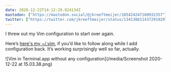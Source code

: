 ```yaml
---
date: 2020-12-22T14:12:29.824134Z
mastodon: ["https://mastodon.social/@jkreeftmeijer/105424247160932357"]
twitter: ["https://twitter.com/jkreeftmeijer/status/1341386114372919297"]
---
```

I threw out my Vim configuration to start over again.

Here’s [here's my ~/.vim](https://github.com/jeffkreeftmeijer/.vim), if you’d like to follow along while I add configuration back. It’s working surprisingly well so far, actually.

![Vim in Terminal.app without any configuration](/media/Screenshot 2020-12-22 at 15.03.38.png)
